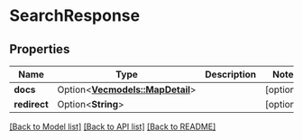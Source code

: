 # SearchResponse

## Properties

Name | Type | Description | Notes
------------ | ------------- | ------------- | -------------
**docs** | Option<[**Vec<models::MapDetail>**](MapDetail.md)> |  | [optional]
**redirect** | Option<**String**> |  | [optional]

[[Back to Model list]](../README.md#documentation-for-models) [[Back to API list]](../README.md#documentation-for-api-endpoints) [[Back to README]](../README.md)


